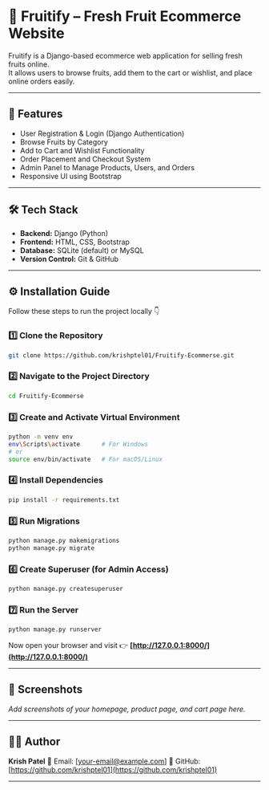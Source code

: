 # 🍎 Fruitify – Fresh Fruit Ecommerce Website

Fruitify is a Django-based ecommerce web application for selling fresh fruits online.  
It allows users to browse fruits, add them to the cart or wishlist, and place online orders easily.

---

## 🚀 Features

- User Registration & Login (Django Authentication)
- Browse Fruits by Category
- Add to Cart and Wishlist Functionality
- Order Placement and Checkout System
- Admin Panel to Manage Products, Users, and Orders
- Responsive UI using Bootstrap

---

## 🛠️ Tech Stack

- **Backend:** Django (Python)
- **Frontend:** HTML, CSS, Bootstrap
- **Database:** SQLite (default) or MySQL
- **Version Control:** Git & GitHub

---

## ⚙️ Installation Guide

Follow these steps to run the project locally 👇

### 1️⃣ Clone the Repository
```bash
git clone https://github.com/krishptel01/Fruitify-Ecommerse.git
````

### 2️⃣ Navigate to the Project Directory

```bash
cd Fruitify-Ecommerse
```

### 3️⃣ Create and Activate Virtual Environment

```bash
python -m venv env
env\Scripts\activate      # For Windows
# or
source env/bin/activate   # For macOS/Linux
```

### 4️⃣ Install Dependencies

```bash
pip install -r requirements.txt
```

### 5️⃣ Run Migrations

```bash
python manage.py makemigrations
python manage.py migrate
```

### 6️⃣ Create Superuser (for Admin Access)

```bash
python manage.py createsuperuser
```

### 7️⃣ Run the Server

```bash
python manage.py runserver
```

Now open your browser and visit 👉 **[http://127.0.0.1:8000/](http://127.0.0.1:8000/)**

---

## 📸 Screenshots

*Add screenshots of your homepage, product page, and cart page here.*

---

## 👨‍💻 Author

**Krish Patel**
📧 Email: [[your-email@example.com](mailto:your-email@example.com)]
🔗 GitHub: [https://github.com/krishptel01](https://github.com/krishptel01)

---
